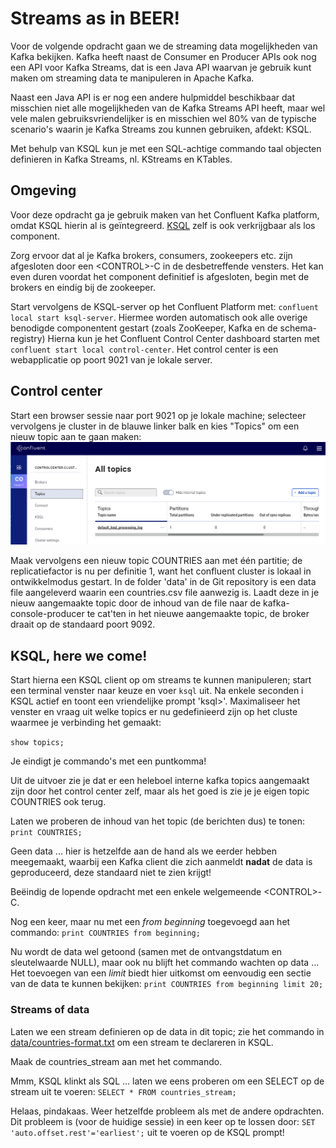 # Streams as in BEER!
Voor de volgende opdracht gaan we de streaming data mogelijkheden van Kafka bekijken. Kafka heeft naast de Consumer en Producer APIs ook nog een API voor Kafka Streams, dat is een Java API waarvan je gebruik kunt maken om streaming data te manipuleren in Apache Kafka.

Naast een Java API is er nog een andere hulpmiddel beschikbaar dat misschien niet alle mogelijkheden van de Kafka Streams API heeft, maar wel vele malen gebruiksvriendelijker is en misschien wel 80% van de typische scenario's waarin je Kafka Streams zou kunnen gebruiken, afdekt: KSQL.

Met behulp van KSQL kun je met een SQL-achtige commando taal objecten definieren in Kafka Streams, nl. KStreams en KTables.

## Omgeving
Voor deze opdracht ga je gebruik maken van het Confluent Kafka platform, omdat KSQL hierin al is geïntegreerd. [KSQL](https://github.com/confluentinc/ksql) zelf is ook verkrijgbaar als los component.

Zorg ervoor dat al je Kafka brokers, consumers, zookeepers etc. zijn afgesloten door een \<CONTROL\>-C in de desbetreffende vensters. Het kan even duren voordat het component definitief is afgesloten, begin met de brokers en eindig bij de zookeeper.

Start vervolgens de KSQL-server op het Confluent Platform met:
`confluent local start ksql-server`. Hiermee worden automatisch ook alle overige  benodigde componentent gestart (zoals ZooKeeper, Kafka en de schema-registry)
Hierna kun je het Confluent Control Center dashboard starten met `confluent start local control-center`.
Het control center is een webapplicatie op poort 9021 van je lokale server.

## Control center
Start een browser sessie naar port 9021 op je lokale machine; selecteer vervolgens je cluster  in de blauwe linker balk en kies "Topics" om een nieuw topic aan te gaan maken:
![Control Center](../assets/CCC-Create-topic.png)

Maak vervolgens een nieuw topic COUNTRIES aan met één partitie; de replicatiefactor is nu per definitie  1, want het confluent cluster is lokaal in ontwikkelmodus gestart.
In de folder 'data' in de Git repository is een data file aangeleverd waarin een countries.csv file aanwezig is. Laadt deze in je nieuw aangemaakte topic door de inhoud van de file naar de kafka-console-producer te cat'ten in het nieuwe aangemaakte topic, de broker draait op de standaard poort 9092.

## KSQL, here we come!
Start hierna een KSQL client op om streams te kunnen manipuleren; start een terminal venster naar keuze en voer `ksql` uit.
Na enkele seconden i KSQL actief en toont een vriendelijke prompt 'ksql>'. Maximaliseer het venster en vraag uit welke topics er nu gedefinieerd zijn op het cluste waarmee je verbinding het gemaakt:

`show topics;`

Je eindigt je commando's met een puntkomma!

Uit de uitvoer zie je dat er een heleboel interne kafka topics aangemaakt zijn door het control center zelf, maar als het goed is zie je je eigen topic COUNTRIES ook terug.

Laten we proberen de inhoud van het topic (de berichten dus) te tonen:
`print COUNTRIES;`

Geen data ... hier is hetzelfde aan de hand als we eerder hebben meegemaakt, waarbij een Kafka client die zich aanmeldt __nadat__ de data is geproduceerd, deze standaard niet te zien krijgt!

Beëindig de lopende opdracht met een enkele welgemeende \<CONTROL\>-C.

Nog een keer, maar nu met een _from beginning_ toegevoegd aan het commando:
`print COUNTRIES from beginning;`

Nu wordt de data wel getoond (samen met de ontvangstdatum en sleutelwaarde NULL), maar ook nu blijft het commando wachten op data ...
Het toevoegen van een _limit_ biedt hier uitkomst om eenvoudig een sectie van de data te kunnen bekijken:
`print COUNTRIES from beginning limit 20;`

### Streams of data
Laten we een stream definieren op de data in dit topic; zie het commando in [data/countries-format.txt](data/countries-format.txt) om een stream te declareren in KSQL.

Maak de  countries_stream aan met het commando.

Mmm, KSQL klinkt als SQL ... laten we eens proberen om een SELECT op de stream uit te voeren:
`SELECT * FROM countries_stream;`

Helaas, pindakaas. Weer hetzelfde probleem als met de andere opdrachten. Dit probleem is (voor de huidige sessie) in een keer op te lossen door:
`SET 'auto.offset.rest'='earliest';` uit te voeren op de KSQL prompt!
